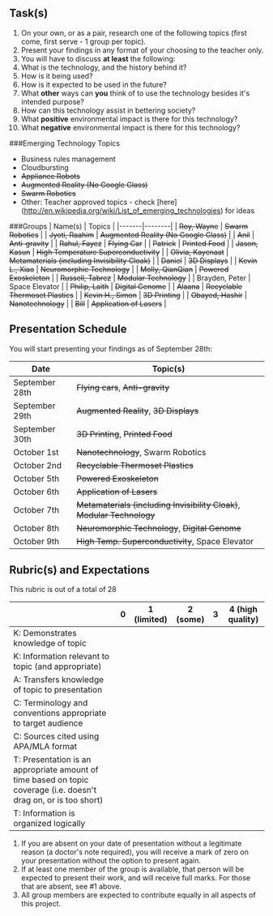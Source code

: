 Task(s)
-------
1. On your own, or as a pair, research one of the following topics (first come, first serve - 1 group per topic).
2. Present your findings in any format of your choosing to the teacher only.  
3. You will have to discuss **at least** the following:
  1. What is the technology, and the history behind it?
  2. How is it being used?
  3. How is it expected to be used in the future?
  4. What **other** ways can **you** think of to use the technology besides it's intended purpose?
  5. How can this technology assist in bettering society?
  6. What **positive** environmental impact is there for this technology?
  7. What **negative** environmental impact is there for this technology?


###Emerging Technology Topics
- Business rules management
- Cloudbursting
- ~~Appliance Robots~~
- ~~Augmented Reality (No Google Glass)~~
- ~~Swarm Robotics~~
- Other: Teacher approved topics - check [here] (http://en.wikipedia.org/wiki/List_of_emerging_technologies) for ideas

###Groups
| Name(s) | Topics |
|-------|--------|
| ~~Roy, Wayne~~ | ~~Swarm Robotics~~ |
| ~~Jyoti, Raahim~~ | ~~Augmented Reality (No Google Glass)~~ |
| ~~Anil~~ | ~~Anti-gravity~~ |
| ~~Rahul, Fayez~~ | ~~Flying Car~~ |
| ~~Patrick~~ | ~~Printed Food~~ |
| ~~Jason, Kasun~~ | ~~High Temperature Superconductivity~~ |
| ~~Olivia, Kayenaat~~ | ~~Metamaterials (including Invisibility Cloak)~~ |
| ~~Daniel~~ | ~~3D Displays~~ |
| ~~Kevin L., Xiao~~ | ~~Neuromorphic Technology~~ |
| ~~Molly, QianQian~~ | ~~Powered Exoskeleton~~ |
| ~~Russell, Tabrez~~ | ~~Modular Technology~~ |
| Brayden, Peter | Space Elevator |
| ~~Philip, Laith~~ | ~~Digital Genome~~ |
| ~~Alaana~~ | ~~Recyclable Thermoset Plastics~~ |
| ~~Kevin H., Simon~~ | ~~3D Printing~~ |
| ~~Obayed, Hashir~~ | ~~Nanotechnology~~ |
| ~~Bill~~ | ~~Application of Lasers~~ |

Presentation Schedule
------------------
You will start presenting your findings as of September 28th:

| Date | Topic(s) |
|-------|--------|
| September 28th | ~~Flying cars~~, ~~Anti-gravity~~ |
| September 29th | ~~Augmented Reality~~, ~~3D Displays~~  |
| September 30th | ~~3D Printing~~, ~~Printed Food~~ |
| October 1st | ~~Nanotechnology~~, Swarm Robotics |
| October 2nd | ~~Recyclable Thermoset Plastics~~  |
| October 5th | ~~Powered Exoskeleton~~ |
| October 6th | ~~Application of Lasers~~ |
| October 7th | ~~Metamaterials (including Invisibility Cloak)~~, ~~Modular Technology~~ |
| October 8th | ~~Neuromorphic Technology~~, ~~Digital Genome~~ |
| October 9th | ~~High Temp. Superconductivity~~, Space Elevator |


Rubric(s) and Expectations
--------------------------
This rubric is out of a total of 28

| | 0 | 1 (limited) | 2 (some) | 3 | 4 (high quality) |
|---| --- | --- | --- | --- | --- |
| K: Demonstrates knowledge of topic | | | | | |
| K: Information relevant to topic (and appropriate) | | | | | |
| A: Transfers knowledge of topic to presentation  | | | | | |
| C: Terminology and conventions appropriate to target audience  | | | | | |
| C: Sources cited using APA/MLA format  | | | | | |
| T: Presentation is an appropriate amount of time based on topic coverage (i.e. doesn't drag on, or is too short)  | | | | | |
| T: Information is organized logically | | | | | |

1. If you are absent on your date of presentation without a legitimate reason (a doctor's note required), you will receive a mark of zero on your presentation without the option to present again.
2. If at least one member of the group is available, that person will be expected to present their work, and will receive full marks. For those that are absent, see #1 above.
3. All group members are expected to contribute equally in all aspects of this project.

